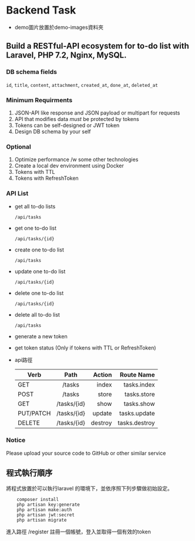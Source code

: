 # Backend Task

* demo圖片放置於demo-images資料夾

## Build a RESTful-API ecosystem for to-do list with Laravel, PHP 7.2, Nginx, MySQL.

### DB schema fields
`id`, `title`, `content`, `attachment`, `created_at`, `done_at`, `deleted_at`

### Minimum Requirments

1. JSON-API like response and JSON payload or multipart for requests
2. API that modifies data *must* be protected by tokens
3. Tokens can be self-designed or JWT token
4. Design DB schema by your self

### Optional

1. Optimize performance /w some other technologies
2. Create a local dev environment using Docker
3. Tokens with TTL
4. Tokens with RefreshToken

### API List

* get all to-do lists

    `/api/tasks`
* get one to-do list

    `/api/tasks/{id}`
* create one to-do list

    `/api/tasks`
* update one to-do list

    `/api/tasks/{id}`
* delete one to-do list

    `/api/tasks/{id}`
* delete all to-do list

    `/api/tasks`
* generate a new token
* get token status (Only if tokens with TTL or RefreshToken)
* api路徑 

    Verb      | Path              | Action  |Route Name   |
    ----------|:-----------------:|--------:|------------:|
    GET       | /tasks            |  index  |tasks.index  |
    POST      | /tasks            |  store  |tasks.store  |
    GET       | /tasks/{id}       |  show   |tasks.show   |
    PUT/PATCH | /tasks/{id}       |  update |tasks.update |
    DELETE    | /tasks/{id}       |  destroy|tasks.destroy| 

 
### Notice

Please upload your source code to GitHub or other similar service

## 程式執行順序
將程式放置於可以執行laravel 的環境下，並依序照下列步驟做初始設定。
```
    composer install
    php artisan key:generate
    php artisan make:auth
    php artisan jwt:secret
    php artisan migrate
```

進入路徑 /register 註冊一個帳號，登入並取得一個有效的token
